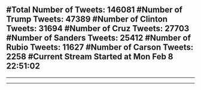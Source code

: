 #Total Number of Tweets: 146081 
#Number of Trump Tweets: 47389
#Number of Clinton Tweets: 31694
#Number of Cruz Tweets: 27703
#Number of Sanders Tweets: 25412
#Number of Rubio Tweets: 11627
#Number of Carson Tweets: 2258
#Current Stream Started at Mon Feb  8 22:51:02
---
---
---
